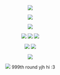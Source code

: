 <div id="header" align="center">

<img src="https://files.catbox.moe/zj0nmz.png">

![](https://komarev.com/ghpvc/?username=nineteendays&color=ad1bff&label=🕰&abbreviated=false&base=17)

<p align="center">
<img src="https://files.catbox.moe/7qan4t.gif"> 
</p>


<div id="header" align="center">


[<img src="https://files.catbox.moe/c7nf0j.png">](https://rentry.co/nineteendays) [<img src="https://files.catbox.moe/15dhb5.png">](https://rentry.co/soph) [<img src="https://files.catbox.moe/acqez9.png">](https://yoojoonghyuk.atabook.org/)
</p>

[<img src="https://files.catbox.moe/9gkue1.png">](https://rentry.co/naiad) [<img src="https://files.catbox.moe/05ii1d.png">](https://rentry.co/tarotclub)
</p>

<img src="https://files.catbox.moe/fw8rmj.png">

<img src="https://file.garden/ZgwdTG-uajjHAH58/yjhhh.png"> 999th round yjh hi :3
<p align="center"
